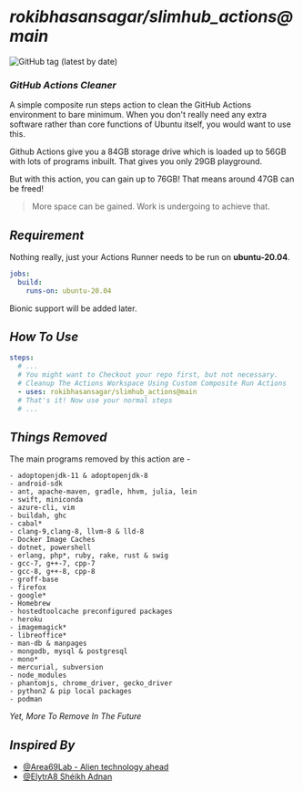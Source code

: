 # *rokibhasansagar/slimhub_actions@main*
![GitHub tag (latest by date)](https://img.shields.io/github/v/tag/rokibhasansagar/slimhub_actions?label=Latest%20Tag)

### *GitHub Actions Cleaner*

A simple composite run steps action to clean the GitHub Actions environment to bare minimum.
When you don't really need any extra software rather than core functions of Ubuntu itself, you would want to use this.

Github Actions give you a 84GB storage drive which is loaded up to 56GB with lots of programs inbuilt.
That gives you only 29GB playground.

But with this action, you can gain up to 76GB! That means around 47GB can be freed!
>More space can be gained. Work is undergoing to achieve that.

## *Requirement*

Nothing really, just your Actions Runner needs to be run on **ubuntu-20.04**.
```yaml
jobs:
  build:
    runs-on: ubuntu-20.04
```
Bionic support will be added later.

## *How To Use*

```yaml
steps:
  # ...
  # You might want to Checkout your repo first, but not necessary.
  # Cleanup The Actions Workspace Using Custom Composite Run Actions
  - uses: rokibhasansagar/slimhub_actions@main
  # That's it! Now use your normal steps
  # ...
```

## *Things Removed*

The main programs removed by this action are -
```text
- adoptopenjdk-11 & adoptopenjdk-8
- android-sdk
- ant, apache-maven, gradle, hhvm, julia, lein
- swift, miniconda
- azure-cli, vim
- buildah, ghc
- cabal*
- clang-9,clang-8, llvm-8 & lld-8
- Docker Image Caches
- dotnet, powershell
- erlang, php*, ruby, rake, rust & swig
- gcc-7, g++-7, cpp-7
- gcc-8, g++-8, cpp-8
- groff-base
- firefox
- google*
- Homebrew
- hostedtoolcache preconfigured packages
- heroku
- imagemagick*
- libreoffice*
- man-db & manpages
- mongodb, mysql & postgresql
- mono*
- mercurial, subversion
- node_modules
- phantomjs, chrome_driver, gecko_driver
- python2 & pip local packages
- podman
```
*Yet, More To Remove In The Future*

## *Inspired By*

- [@Area69Lab - Alien technology ahead](https://github.com/Area69Lab)
- [@ElytrA8 Shéikh Adnan](https://github.com/ElytrA8)
